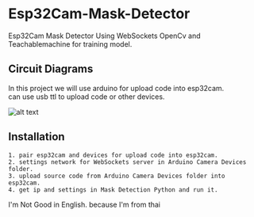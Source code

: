# Esp32Cam-Mask-Detector
Esp32Cam Mask Detector Using WebSockets OpenCv and Teachablemachine for training model.


## Circuit Diagrams
In this project we will use arduino for upload code into esp32cam.                     
can use usb ttl to upload code or other devices.

![alt text](https://cdn.discordapp.com/attachments/878465279628308571/1017243715275870329/Screenshot_2022-09-08_082053.png)

## Installation
    1. pair esp32cam and devices for upload code into esp32cam.
    2. settings network for WebSockets server in Arduino Camera Devices folder.
    3. upload source code from Arduino Camera Devices folder into esp32cam.
    4. get ip and settings in Mask Detection Python and run it.

I'm Not Good in English. because I'm from thai
